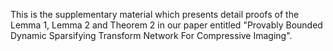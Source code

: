 This is the supplementary material which presents detail proofs of the Lemma 1, Lemma 2 and Theorem 2 in our paper entitled "Provably Bounded Dynamic Sparsifying Transform Network For Compressive Imaging".

